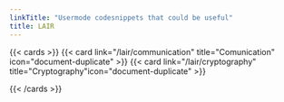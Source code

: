 ```yaml
---
linkTitle: "Usermode codesnippets that could be useful"
title: LAIR
---
```


{{< cards >}}
  {{< card link="/lair/communication" title="Comunication" icon="document-duplicate" >}}
  {{< card link="/lair/cryptography" title="Cryptography"icon="document-duplicate" >}}

{{< /cards >}}